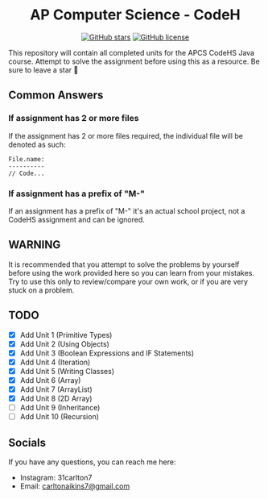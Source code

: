 <h1 align="center">AP Computer Science - CodeH</h1> <p align="center"><a href="https://github.com/31Carlton7/apcs-codehs/stargazers"><img alt="GitHub stars" src="https://img.shields.io/github/stars/31Carlton7/apcs-codehs?style=for-the-badge"></a> <a href="https://github.com/31Carlton7/apcs-codehs/blob/main/LICENSE"><img alt="GitHub license" src="https://img.shields.io/github/license/31Carlton7/apcs-codehs?style=for-the-badge"></a></p> <p>This repository will contain all completed units for the APCS CodeHS Java course. Attempt to solve the assignment before using this as a resource. Be sure to leave a star 🌟<p>

## Common Answers
### If assignment has 2 or more files
If the assignment has 2 or more files required, the individual file will be denoted as such:

```
File.name:
----------
// Code...
```

### If assignment has a prefix of "M-"
If an assignment has a prefix of "M-" it's an actual school project, not a CodeHS assignment and can be ignored.

## WARNING

It is recommended that you attempt to solve the problems by yourself before using the work provided here so you can learn from your mistakes. Try to use this only to review/compare your own work, or if you are very stuck on a problem.


## TODO
- [X] Add Unit 1 (Primitive Types)
- [X] Add Unit 2 (Using Objects)
- [X] Add Unit 3 (Boolean Expressions and IF Statements)
- [X] Add Unit 4 (Iteration)
- [X] Add Unit 5 (Writing Classes)
- [X] Add Unit 6 (Array)
- [X] Add Unit 7 (ArrayList)
- [X] Add Unit 8 (2D Array)
- [ ] Add Unit 9 (Inheritance)
- [ ] Add Unit 10 (Recursion)

## Socials
If you have any questions, you can reach me here:

- Instagram: 31carlton7
- Email: carltonaikins7@gmail.com
